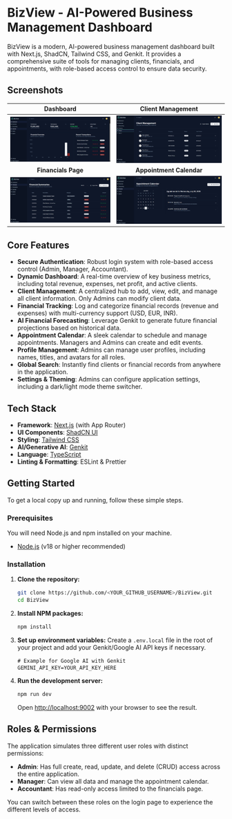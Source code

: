 # BizView - AI-Powered Business Management Dashboard

BizView is a modern, AI-powered business management dashboard built with Next.js, ShadCN, Tailwind CSS, and Genkit. It provides a comprehensive suite of tools for managing clients, financials, and appointments, with role-based access control to ensure data security.

## Screenshots

| Dashboard | Client Management |
| :---: | :---: |
| <img src="./screenshots/dashboard.png" alt="BizView Dashboard Screenshot" width="100%"> | <img src="./screenshots/client-management.png" alt="BizView Client Management Screenshot" width="100%"> |
| **Financials Page** | **Appointment Calendar** | **Forecastings Page** |
| <img src="./screenshots/financials.png" alt="BizView Financials Screenshot" width="100%"> | <img src="./screenshots/calender.png" alt="BizView Calendar Screenshot" width="100%"> | <img src="./screenshots/forecastings.png" alt="BizView Forecastings Screenshot" width="100%"> |

## Core Features

- **Secure Authentication**: Robust login system with role-based access control (Admin, Manager, Accountant).
- **Dynamic Dashboard**: A real-time overview of key business metrics, including total revenue, expenses, net profit, and active clients.
- **Client Management**: A centralized hub to add, view, edit, and manage all client information. Only Admins can modify client data.
- **Financial Tracking**: Log and categorize financial records (revenue and expenses) with multi-currency support (USD, EUR, INR).
- **AI Financial Forecasting**: Leverage Genkit to generate future financial projections based on historical data.
- **Appointment Calendar**: A sleek calendar to schedule and manage appointments. Managers and Admins can create and edit events.
- **Profile Management**: Admins can manage user profiles, including names, titles, and avatars for all roles.
- **Global Search**: Instantly find clients or financial records from anywhere in the application.
- **Settings & Theming**: Admins can configure application settings, including a dark/light mode theme switcher.

## Tech Stack

- **Framework**: [Next.js](https://nextjs.org/) (with App Router)
- **UI Components**: [ShadCN UI](https://ui.shadcn.com/)
- **Styling**: [Tailwind CSS](https://tailwindcss.com/)
- **AI/Generative AI**: [Genkit](https://firebase.google.com/docs/genkit)
- **Language**: [TypeScript](https://www.typescriptlang.org/)
- **Linting & Formatting**: ESLint & Prettier

## Getting Started

To get a local copy up and running, follow these simple steps.

### Prerequisites

You will need Node.js and npm installed on your machine.
- [Node.js](https://nodejs.org/) (v18 or higher recommended)

### Installation

1. **Clone the repository:**
   ```sh
   git clone https://github.com/<YOUR_GITHUB_USERNAME>/BizView.git
   cd BizView
   ```

2. **Install NPM packages:**
   ```sh
   npm install
   ```

3. **Set up environment variables:**
   Create a `.env.local` file in the root of your project and add your Genkit/Google AI API keys if necessary.
   ```
   # Example for Google AI with Genkit
   GEMINI_API_KEY=YOUR_API_KEY_HERE
   ```

4. **Run the development server:**
   ```sh
   npm run dev
   ```
   Open [http://localhost:9002](http://localhost:9002) with your browser to see the result.

## Roles & Permissions

The application simulates three different user roles with distinct permissions:

- **Admin**: Has full create, read, update, and delete (CRUD) access across the entire application.
- **Manager**: Can view all data and manage the appointment calendar.
- **Accountant**: Has read-only access limited to the financials page.

You can switch between these roles on the login page to experience the different levels of access.
